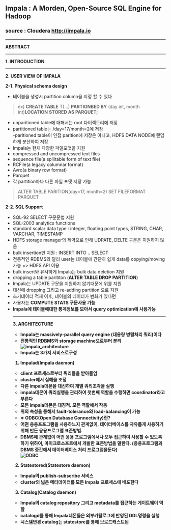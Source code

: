 
## Impala : A Morden, Open-Source SQL Engine for Hadoop  
### source : Cloudera http://impala.io  
***  
**ABSTRACT**  
***  
**1. INTRODUCTION**  
***  
**2. USER VIEW OF IMPALA**  
  
**2-1. Physical schema design**  
- 테이블을 생성시 partition column을 지정 할 수 있다  
>ex) **CREATE TABLE** T(...) **PARTIONBED BY** (day int, month int)**LOCATION** <hdfs-path> **STORED AS PARQUET;**  
  
- unparitioned table에 대해서는 root 다이렉토리에 저장  
- partitioned table는 <root>/day=17/month=2에 저장  
-paritioned table이 인접 parition에 저장은 아니고, HDFS DATA NODE에 랜덤하게 분산하여 저장  
- Impala는 현재 다양한 파일포맷을 지원  
- compressed and uncompressed text files  
- sequence file(a spliitable form of text file)  
- RCFile(a legacy columnar format)  
- Avro(a binary row format)  
- Parquet  
- 각 partition마다 다른 파일 포맷 저장 가능  
>ALTER TABLE PARITION(day=17, month=2) SET FILEFORMAT PARQUET  
  
**2-2. SQL Support**  
- SQL-92 SELECT 구문문법 지원  
- SQL-2003 analytics functions  
- standard scalar data type : integer, floating point types, STRING, CHAR, VARCHAR, TIMESTAMP  
- HDFS storage manager의 제약으로 인해 UDPATE, DELTE 구문은 지원하지 않음  
- bulk insertion만 지원 : INSERT INTO .. SELECT  
- 전통적인 RDBMS와 달리 user는 테이블에 간단히 쉽게 data를 copying/moving 가능 => HDFS API 이용  
- bulk insert와 유사하게 Impala는 bulk data deletion 지원  
- dropping a table parititon (**ALTER TABLE DROP PARTITION**)  
- Impala는 UPDATE 구문을 지원하지 않기때문에 위를 지원  
- 대신에 dropping 그리고 re-adding partition 으로 지원  
- 초기데이터 적재 이후, 테이블의 데이터가 변화가 있다면  
- 사용자는 **COMPUTE STATS <table>** 구문사용 가능  
- Impala에 테이블에대한 통계정보를 모아서 query optimization에 사용가능  
***  
**3. ARCHITECTURE**  
  
- Impala는 massively-parallel query engine (대용량 병렬처리 쿼리)이다  
- 전통적인 RDBMS와 storage machine으로부터 분리  
![impala_architecture](./impala_architecture.PNG)  
- Impala는 3가지 서비스로구성  
1. **Impalad(Impala daemon)**  
- client 프로세스로부터 쿼리들을 받아들임  
- cluster에서 실해을 조정  
- 다른 impala데몬을 대신하여 개별 쿼리조각을 실행  
- impala데몬이 쿼리실행을 관리하여 첫번째 역할을 수행하면 coordinator라고 부른다  
- 모든 impala데몬은 대칭적. 모든 역할에서 작동  
- 위의 속성을 통해서 fault-tolerance와 load-balancing이 가능  
- ※ **ODBC(Open Database Connectivity)란?**  
- 어떤 응용프포그램을 사용하느지 관계없이, 데이터베이스를 자유롭게 사용하기위해 만든 응용프로그램 표준방법.  
- DBMS에 관계없이 어떤 응용 프로그램에서나 모두 접근하여 사용할 수 있도록 하기 위하여, 마이크로소프트에서 개발한 표준방법을 말한다. (응용프로그램과 DBMS 중간에서 데이터베이스 처리 프로그램을둔다)  
![ODBC](./ODBC.PNG)  
2. **Statestored(Statestore daemon)**  
- Impala의 publish-subscribe 서비스  
- cluster의 넓은 메타데이터를 모든 Impala 프로세스에 배포한다  
3. **Catalog(Catalog daemon)**
- Impala의 catalog repository 그리고 metadata를 접근하는 게이트웨이 역할
- catalogd를 통해 Impala데몬들은 외부카탈로그에 반영된 DDL명령을 실행
- 시스템변경 catalog는 statestore를 통해 브로드캐스트된